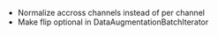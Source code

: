 
+ Normalize accross channels instead of per channel
+ Make flip optional in DataAugmentationBatchIterator
